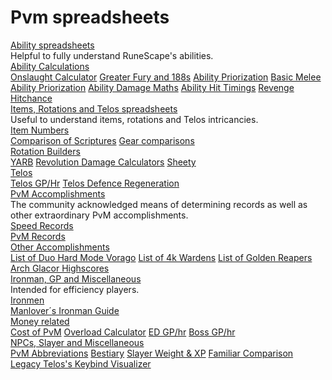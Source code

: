# Pvm spreadsheets



<div class="flex-vertical whitney theme-dark">
<div class="chat flex-vertical flex-spacer">
<div class="content flex-spacer flex-horizontal">
<div class="flex-spacer flex-vertical messages-wrapper">
<div class="scroller-wrap">
<div class="scroller messages">
<div class="message-group hide-overflow">
<div class="comment">
<div class="message first">
<div class="accessory">

<div class="embed-wrapper">
<div class="embed-color-pill" style="background-color: rgb(0, 153, 255);"></div>
<div class="embed embed-rich">
<div class="embed-content">
<div class="embed-content-inner">

<div class="embed-title" ><u>Ability spreadsheets</u>
</div>
<div class="embed-description markup" >Helpful to fully understand RuneScape's abilities.
</div>
<div class="embed-fields"><div class="embed-field embed-field-inline" ><div class="embed-field-name" ><u>Ability Calculations</u>
</div><div class="embed-field-value markup" ><a title="" href="https://docs.google.com/spreadsheets/d/1mJ1wB-JhmWRnEpI4iRVnyRkP93Dk9lTxefr3bGd3Lnw/" target="_blank" rel="noreferrer">Onslaught Calculator</a>
<a title="" href="https://docs.google.com/spreadsheets/d/1beHYkyPKV-tj8eHlbRDQTRX9GkdFBKhBr89B8fKyuXI/edit#gid=1063393167" target="_blank" rel="noreferrer">Greater Fury and 188s</a>
<a title="" href="https://docs.google.com/spreadsheets/d/1OetEUz4xU5sg7pqmJBkkafmZIye8qoPOXprUPGhin14/edit?usp=sharing" target="_blank" rel="noreferrer">Ability Priorization</a>
<a title="" href="https://docs.google.com/document/d/1qfp33_-YUh_SOtD8NjchcjY6sL9_HeYH-ZpJrMqIb5M/edit?usp=sharing" target="_blank" rel="noreferrer">Basic Melee Ability Priorization</a>
<a title="" href="https://docs.google.com/spreadsheets/d/1dqGWf8SAQZs-Iagg8Qn27r0OoqzWSytLgWxYTv9vud4/" target="_blank" rel="noreferrer">Ability Damage Maths</a>
<a title="" href="https://docs.google.com/spreadsheets/d/17S4WGJ5iRVxy4kyn3tzrGDQb10O6tKAkNBnl7MaSE64/edit?usp=sharing" target="_blank" rel="noreferrer">Ability Hit Timings</a>
<a title="" href="https://docs.google.com/spreadsheets/d/1cvWVgLMNXwPoeduWS1_A-mojizvCruM0inHKrDHUiEQ/edit#gid=0/" target="_blank" rel="noreferrer">Revenge</a>
<a title="" href="https://docs.google.com/spreadsheets/d/1X0GwTMCpCW5plaV0Gdvgw_glPlj-y-UBDiKjHmTkGBM/edit#gid=1250242134" target="_blank" rel="noreferrer">Hitchance</a>
</div></div></div>
</div>

</div>


</div></div></div></div></div></div></div></div></div></div></div></div>   




<div class="flex-vertical whitney theme-dark">
<div class="chat flex-vertical flex-spacer">
<div class="content flex-spacer flex-horizontal">
<div class="flex-spacer flex-vertical messages-wrapper">
<div class="scroller-wrap">
<div class="scroller messages">
<div class="message-group hide-overflow">
<div class="comment">
<div class="message first">
<div class="accessory">

<div class="embed-wrapper">
<div class="embed-color-pill" style="background-color: rgb(0, 153, 255);"></div>
<div class="embed embed-rich">
<div class="embed-content">
<div class="embed-content-inner">

<div class="embed-title" ><u>Items, Rotations and Telos spreadsheets</u>
</div>
<div class="embed-description markup" >Useful to understand items, rotations and Telos intricancies.
</div>
<div class="embed-fields"><div class="embed-field embed-field-inline" ><div class="embed-field-name" ><u>Item Numbers</u>
</div><div class="embed-field-value markup" ><a title="" href="https://docs.google.com/spreadsheets/d/15R4kYTGZs_CSC7V3cRF-B5Wm2NLio1s-IT0UEI9JvoM/edit?usp=sharing" target="_blank" rel="noreferrer">Comparison of Scriptures</a>
<a title="" href="https://docs.google.com/spreadsheets/d/1oYtPZcjumdggxNqZYuWtrK-kCdtZo51oL7SExTEIHSw/edit?ouid=113319418153900565046&usp=sheets_home&ths=true" target="_blank" rel="noreferrer">Gear comparisons</a>
</div></div><div class="embed-field embed-field-inline" ><div class="embed-field-name" ><u>Rotation Builders</u>
</div><div class="embed-field-value markup" ><a title="" href="https://ryyhen.github.io/yarb/" target="_blank" rel="noreferrer">YARB</a>
<a title="" href="http://rs-revolution.herokuapp.com/bar/" target="_blank" rel="noreferrer">Revolution Damage Calculators</a>
<a title="" href="https://docs.google.com/spreadsheets/d/1RLoUtGDYaRWjQ4nA-sYnG1sfhjwe067o_V4-yIvOCeU/" target="_blank" rel="noreferrer">Sheety</a>
</div></div><div class="embed-field embed-field-inline" ><div class="embed-field-name" ><u>Telos</u>
</div><div class="embed-field-value markup" ><a title="" href="https://docs.google.com/spreadsheets/d/1RDqGgqRf_hjhhiIou41pHhXoLxvR913YO65zaMS0aRw/edit#gid=1826177397/" target="_blank" rel="noreferrer">Telos GP/Hr</a>
<a title="" href="https://docs.google.com/spreadsheets/d/1uUn2LNqHWPm1molD9Vr9zvmsoiOH1O0wuZVEdj9hQdg/edit#gid=473405741/" target="_blank" rel="noreferrer">Telos Defence Regeneration</a>
</div></div></div>
</div>

</div>


</div></div></div></div></div></div></div></div></div></div></div></div>   




<div class="flex-vertical whitney theme-dark">
<div class="chat flex-vertical flex-spacer">
<div class="content flex-spacer flex-horizontal">
<div class="flex-spacer flex-vertical messages-wrapper">
<div class="scroller-wrap">
<div class="scroller messages">
<div class="message-group hide-overflow">
<div class="comment">
<div class="message first">
<div class="accessory">

<div class="embed-wrapper">
<div class="embed-color-pill" style="background-color: rgb(0, 153, 255);"></div>
<div class="embed embed-rich">
<div class="embed-content">
<div class="embed-content-inner">

<div class="embed-title" ><u>PvM Accomplishments</u>
</div>
<div class="embed-description markup" >The community acknowledged means of determining records as well as other extraordinary PvM accomplishments.
</div>
<div class="embed-fields"><div class="embed-field embed-field-inline" ><div class="embed-field-name" ><u>Speed Records</u>
</div><div class="embed-field-value markup" ><a title="" href="https://www.pvm-records.com/" target="_blank" rel="noreferrer">PvM Records</a>
</div></div><div class="embed-field embed-field-inline" ><div class="embed-field-name" ><u>Other Accomplishments</u>
</div><div class="embed-field-value markup" ><a title="" href="https://docs.google.com/spreadsheets/u/1/d/e/2PACX-1vSHpx1ihuBT0DesULKLrcR2TOOISjmoaW5gleprnpWGY49N1MRG2a3Y2P_Ddq2g2kmaxK0h8NgEiXE_/pubhtml#" target="_blank" rel="noreferrer">List of Duo Hard Mode Vorago</a>
<a title="" href="https://docs.google.com/spreadsheets/d/13yKl8ji6Jz3SzBLZgSYneyIzFviDPWeFeJXEY7IUBOk/edit#gid=0" target="_blank" rel="noreferrer">List of 4k Wardens</a>
<a title="" href="https://docs.google.com/spreadsheets/u/1/d/e/2PACX-1vQy3hEk8lRYi90cVnPExymwv9r7YDqZhvSHkza9SRaUuhQh2etEz4Uc8HnGWGLAGUUax-Hw_BR4hHFb/pubhtml" target="_blank" rel="noreferrer">List of Golden Reapers</a>
<a title="" href="https://docs.google.com/spreadsheets/u/2/d/e/2PACX-1vRgqe7L4IiHWgjaI0239KKvBdFeXWWEiliMJvBzlye0MpMqi78AOo-rzOy8g2SRb38e-EZ721htEQrd/pubhtml#" target="_blank" rel="noreferrer">Arch Glacor Highscores</a>
</div></div></div>
</div>

</div>


</div></div></div></div></div></div></div></div></div></div></div></div>   




<div class="flex-vertical whitney theme-dark">
<div class="chat flex-vertical flex-spacer">
<div class="content flex-spacer flex-horizontal">
<div class="flex-spacer flex-vertical messages-wrapper">
<div class="scroller-wrap">
<div class="scroller messages">
<div class="message-group hide-overflow">
<div class="comment">
<div class="message first">
<div class="accessory">

<div class="embed-wrapper">
<div class="embed-color-pill" style="background-color: rgb(0, 153, 255);"></div>
<div class="embed embed-rich">
<div class="embed-content">
<div class="embed-content-inner">

<div class="embed-title" ><u>Ironman, GP and Miscellaneous</u>
</div>
<div class="embed-description markup" >Intended for efficiency players.
</div>
<div class="embed-fields"><div class="embed-field embed-field-inline" ><div class="embed-field-name" ><u>Ironmen</u>
</div><div class="embed-field-value markup" ><a title="" href="https://docs.google.com/spreadsheets/d/17_13tJf3gQoDTMj9hmSFTTM_TVG-4TySWF1pPXkTp1w/edit#gid=1777827976/" target="_blank" rel="noreferrer">Manlover´s Ironman Guide</a>
</div></div><div class="embed-field embed-field-inline" ><div class="embed-field-name" ><u>Money related</u>
</div><div class="embed-field-value markup" ><a title="" href="https://docs.google.com/spreadsheets/d/1oJnswFsI7Fi1WuLlgCIW91YWjkFqFxXLz5VCjM0Ooz8/edit" target="_blank" rel="noreferrer">Cost of PvM</a>
<a title="" href="https://runescape.wiki/w/Calculator:Herblore/Overload_variants/" target="_blank" rel="noreferrer">Overload Calculator</a>
<a title="" href="https://docs.google.com/spreadsheets/d/1nkzaPeBedOZ_7gxwZQE0dX7i-XG8Pz7kkeBSynKiJ90/edit#gid=1627564895" target="_blank" rel="noreferrer">ED GP/hr</a>
<a title="" href="https://docs.google.com/spreadsheets/d/1ArXJgoNxpIyHm5pRCdmT-srP_tJxhtRa6fHjT2JZ71A/edit#gid=24031961" target="_blank" rel="noreferrer">Boss GP/hr</a>
</div></div><div class="embed-field embed-field-inline" ><div class="embed-field-name" ><u>NPCs, Slayer and Miscellaneous</u>
</div><div class="embed-field-value markup" ><a title="" href="https://docs.google.com/document/d/1yZmDhx-SJsrVo0iTNwgMN3YsuJ9CrHcySd3hptvz3Ds//" target="_blank" rel="noreferrer">PvM Abbreviations</a>
<a title="" href="https://chisel.weirdgloop.org/bestiary/bestiary.json/" target="_blank" rel="noreferrer">Bestiary</a>
<a title="" href="https://docs.google.com/spreadsheets/d/1hYNMQ_2QjhebZJsMCXEGDarEekOT1uZiPGx0i26ILps/edit#gid=535482960/" target="_blank" rel="noreferrer">Slayer Weight &amp; XP</a>
<a title="" href="https://docs.google.com/spreadsheets/d/1OUqVu1MSqToZvzOpIOcm7MN3MmOh2tthZKGV8X9-ZIs/edit" target="_blank" rel="noreferrer">Familiar Comparison</a>
<a title="" href="https://docs.google.com/spreadsheets/d/1t-eO5ZOABXzp78gxCIiOIAxi7IN95J6XxLNZ1vVKl_M/edit#gid=422040911" target="_blank" rel="noreferrer">Legacy Telos's Keybind Visualizer</a>
</div></div></div>
</div>

</div>


</div></div></div></div></div></div></div></div></div></div></div></div>   

